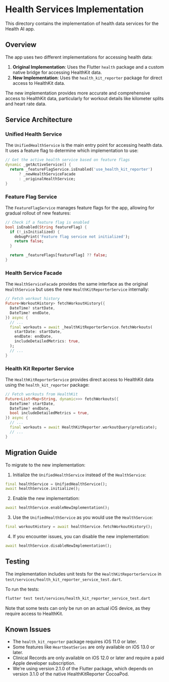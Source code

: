 # Health Services Implementation

This directory contains the implementation of health data services for the Health AI app.

## Overview

The app uses two different implementations for accessing health data:

1. **Original Implementation**: Uses the Flutter `health` package and a custom native bridge for accessing HealthKit data.
2. **New Implementation**: Uses the `health_kit_reporter` package for direct access to HealthKit data.

The new implementation provides more accurate and comprehensive access to HealthKit data, particularly for workout details like kilometer splits and heart rate data.

## Service Architecture

### Unified Health Service

The `UnifiedHealthService` is the main entry point for accessing health data. It uses a feature flag to determine which implementation to use:

```dart
// Get the active health service based on feature flags
dynamic _getActiveService() {
  return _featureFlagService.isEnabled('use_health_kit_reporter')
      ? _newHealthServiceFacade
      : _originalHealthService;
}
```

### Feature Flag Service

The `FeatureFlagService` manages feature flags for the app, allowing for gradual rollout of new features:

```dart
// Check if a feature flag is enabled
bool isEnabled(String featureFlag) {
  if (!_isInitialized) {
    debugPrint('Feature flag service not initialized');
    return false;
  }

  return _featureFlags[featureFlag] ?? false;
}
```

### Health Service Facade

The `HealthServiceFacade` provides the same interface as the original `HealthService` but uses the new `HealthKitReporterService` internally:

```dart
// Fetch workout history
Future<WorkoutHistory> fetchWorkoutHistory({
  DateTime? startDate,
  DateTime? endDate,
}) async {
  // ...
  final workouts = await _healthKitReporterService.fetchWorkouts(
    startDate: startDate,
    endDate: endDate,
    includeDetailedMetrics: true,
  );
  // ...
}
```

### Health Kit Reporter Service

The `HealthKitReporterService` provides direct access to HealthKit data using the `health_kit_reporter` package:

```dart
// Fetch workouts from HealthKit
Future<List<Map<String, dynamic>>> fetchWorkouts({
  DateTime? startDate,
  DateTime? endDate,
  bool includeDetailedMetrics = true,
}) async {
  // ...
  final workouts = await HealthKitReporter.workoutQuery(predicate);
  // ...
}
```

## Migration Guide

To migrate to the new implementation:

1. Initialize the `UnifiedHealthService` instead of the `HealthService`:

```dart
final healthService = UnifiedHealthService();
await healthService.initialize();
```

2. Enable the new implementation:

```dart
await healthService.enableNewImplementation();
```

3. Use the `UnifiedHealthService` as you would use the `HealthService`:

```dart
final workoutHistory = await healthService.fetchWorkoutHistory();
```

4. If you encounter issues, you can disable the new implementation:

```dart
await healthService.disableNewImplementation();
```

## Testing

The implementation includes unit tests for the `HealthKitReporterService` in `test/services/health_kit_reporter_service_test.dart`.

To run the tests:

```bash
flutter test test/services/health_kit_reporter_service_test.dart
```

Note that some tests can only be run on an actual iOS device, as they require access to HealthKit.

## Known Issues

- The `health_kit_reporter` package requires iOS 11.0 or later.
- Some features like `HeartbeatSeries` are only available on iOS 13.0 or later.
- Clinical Records are only available on iOS 12.0 or later and require a paid Apple developer subscription.
- We're using version 2.1.0 of the Flutter package, which depends on version 3.1.0 of the native HealthKitReporter CocoaPod.
